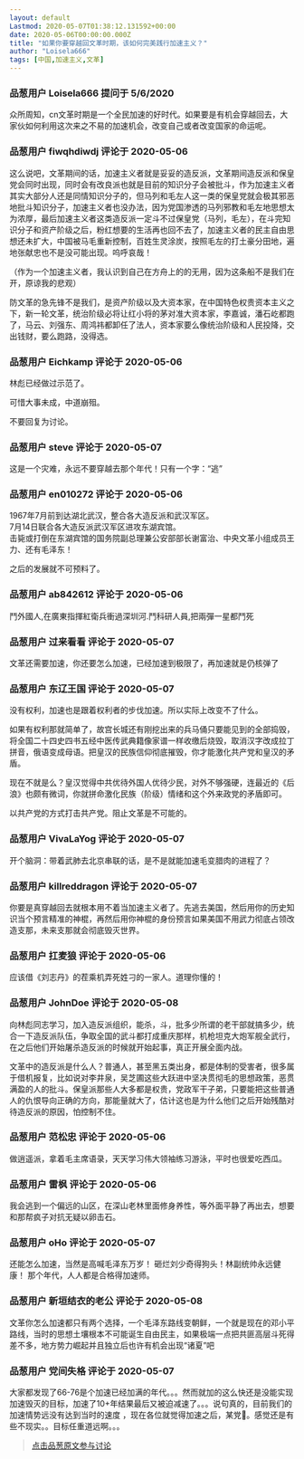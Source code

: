 ```yaml
---
layout: default
Lastmod: 2020-05-07T01:38:12.131592+00:00
date: 2020-05-06T00:00:00.000Z
title: "如果你要穿越回文革时期，该如何完美践行加速主义？"
author: "Loisela666"
tags: [中国,加速主义,文革]
---
```



### 品葱用户 **Loisela666** 提问于 5/6/2020
    
众所周知，cn文革时期是一个全民加速的好时代。如果要是有机会穿越回去，大家伙如何利用这次来之不易的加速机会，改变自己或者改变国家的命运呢。
    
                

### 品葱用户 **fiwqhdiwdj** 评论于 2020-05-06
        
这么说吧，文革期间的话，加速主义者就是妥妥的造反派，文革期间造反派和保皇党会同时出现，同时会有改良派也就是目前的知识分子会被批斗，作为加速主义者其实大部分人还是同情知识分子的，但马列和毛左人这一类的保皇党就会极其邪恶地批斗知识分子，加速主义者也没办法，因为党国渗透的马列邪教和毛左地思想太为浓厚，最后加速主义者这类造反派一定斗不过保皇党（马列，毛左），在斗完知识分子和资产阶级之后，粉红想要的生活再也回不去了，加速主义者的民主自由思想还未扩大，中国被马毛重新控制，百姓生灵涂炭，按照毛左的打土豪分田地，遍地张献忠也不是没可能出现。呜呼哀哉！  
  
（作为一个加速主义者，我认识到自己在方舟上的的无用，因为这条船不是我们在开，原谅我的悲观）  
  
防文革的急先锋不是我们，是资产阶级以及大资本家，在中国特色权贵资本主义之下，新一轮文革，统治阶级必将让红小将的茅对准大资本家，李嘉诚，潘石屹都跑了，马云、刘强东、周鸿祎都卸任了法人，资本家要么像统治阶级和人民投降，交出钱财，要么跑路，没得选。
        
                

### 品葱用户 **Eichkamp** 评论于 2020-05-06
        
林彪已经做过示范了。  
  
可惜大事未成，中道崩殂。  
  
不要回复为讨论。
        
                

### 品葱用户 **steve** 评论于 2020-05-07
        
这是一个灾难，永远不要穿越去那个年代！只有一个字：“逃”
        
                

### 品葱用户 **en010272** 评论于 2020-05-06
        
1967年7月前到达湖北武汉，整合各大造反派和武汉军区。  
7月14日联合各大造反派武汉军区进攻东湖宾馆。  
击毙或打倒在东湖宾馆的国务院副总理兼公安部部长谢富治、中央文革小组成员王力、还有毛泽东！  
  
之后的发展就不可预料了。
        
                

### 品葱用户 **ab842612** 评论于 2020-05-06
        
鬥外國人,在廣東指揮紅衛兵衝過深圳河.鬥科研人員,把兩彈一星都鬥死
        
                

### 品葱用户 **过来看看** 评论于 2020-05-07
        
文革还需要加速，你还要怎么加速，已经加速到极限了，再加速就是仍核弹了
        
                

### 品葱用户 **东辽王国** 评论于 2020-05-07
        
没有权利，加速也是跟着权利者的步伐加速。所以实际上改变不了什么。  
  
如果有权利那就简单了，故宫长城还有刚挖出来的兵马俑只要能见到的全部捣毁，将全国二十四史四书五经中医传武典籍像家谱一样收缴后烧毁，取消汉字改成拉丁拼音，俄语变成母语。把皇汉的民族信仰彻底摧毁，你才能激化共产党和皇汉的矛盾。  
  
现在不就是么？皇汉觉得中共优待外国人优待少民，对外不够强硬，连最近的《后浪》也颇有微词，你就拼命激化民族（阶级）情绪和这个外来政党的矛盾即可。  
  
以共产党的方式打击共产党。阻止文革是不可能的。
        
                

### 品葱用户 **VivaLaYog** 评论于 2020-05-07
        
开个脑洞：带着武肺去北京串联的话，是不是就能加速毛变腊肉的进程了？
        
                

### 品葱用户 **killreddragon** 评论于 2020-05-07
        
你要是真穿越回去就根本用不着当加速主义者了。先逃去美国，然后用你的历史知识当个预言精准的神棍，再然后用你神棍的身份预言如果美国不用武力彻底占领改造支那，未来支那就会彻底毁灭世界。
        
                

### 品葱用户 **扛麦狼** 评论于 2020-05-06
        
应该借《刘志丹》的茬乘机弄死姓刁的一家人。道理你懂的！
        
                

### 品葱用户 **JohnDoe** 评论于 2020-05-08
        
向林彪同志学习，加入造反派组织，能杀，斗，批多少所谓的老干部就搞多少，统合一下造反派队伍，争取全国的武斗都打成重庆那样，机枪坦克大炮军舰全武行，在之后他们开始屠杀造反派的时候就开始起事，真正开展全面内战。  
  
文革中的造反派是什么人？普通人，甚至黑五类出身，都是体制的受害者，很多属于借机报复，比如说对李井泉，吴芝圃这些大跃进中坚决贯彻毛的思想政策，恶贯满盈的人的批斗。保皇派那些人大多都是权贵，党政军干子弟，只要能把这些普通人的仇恨导向正确的方向，那能量就大了，估计这也是为什么他们之后开始残酷对待造反派的原因，怕控制不住。
        
                

### 品葱用户 **范松忠** 评论于 2020-05-06
        
做逍遥派，拿着毛主席语录，天天学习伟大领袖练习游泳，平时也很爱吃西瓜。
        
                

### 品葱用户 **雷枫** 评论于 2020-05-06
        
我会逃到一个偏远的山区，在深山老林里面修身养性，等外面平静了再出去，想要和那帮疯子对抗无疑以卵击石。
        
                

### 品葱用户 **oHo** 评论于 2020-05-07
        
还能怎么加速，当然是高喊毛泽东万岁！ 砸烂刘少奇得狗头！林副统帅永远健康！ 那个年代，人人都是合格得加速师。
        
                

### 品葱用户 **新垣结衣的老公** 评论于 2020-05-08
        
文革你怎么加速都只有两个选择，一个毛泽东路线变朝鲜，一个就是现在的邓小平路线，当时的思想土壤根本不可能诞生自由民主，如果极端一点把共匪高层斗死得差不多，地方势力崛起并且独立后也许有机会出现“诸夏”吧
        
                

### 品葱用户 **党间失格** 评论于 2020-05-07
        
大家都发现了66-76是个加速已经加满的年代。。。然而就加的这么快还是没能实现加速毁灭的目标，加速了10+年结果最后又被迫减速了。。。说句真的，目前我们的加速情势远没有达到当时的速度 ，现在各位就觉得加速之后，某党💊。感觉还是有些不现实。。目标任重道远啊。。。
        
                





> [点击品葱原文参与讨论](https://pincong.rocks/question/24899)

